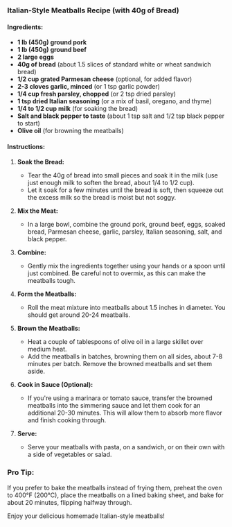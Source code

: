 ### **Italian-Style Meatballs Recipe (with 40g of Bread)**

#### **Ingredients:**

- **1 lb (450g) ground  pork**
- **1 lb (450g) ground beef**
- **2 large eggs**
- **40g of bread** (about 1.5 slices of standard white or wheat sandwich bread)
- **1/2 cup grated Parmesan cheese** (optional, for added flavor)
- **2-3 cloves garlic, minced** (or 1 tsp garlic powder)
- **1/4 cup fresh parsley, chopped** (or 2 tsp dried parsley)
- **1 tsp dried Italian seasoning** (or a mix of basil, oregano, and thyme)
- **1/4 to 1/2 cup milk** (for soaking the bread)
- **Salt and black pepper to taste** (about 1 tsp salt and 1/2 tsp black pepper to start)
- **Olive oil** (for browning the meatballs)

#### **Instructions:**

1. **Soak the Bread:**
    
    - Tear the 40g of bread into small pieces and soak it in the milk (use just enough milk to soften the bread, about 1/4 to 1/2 cup).
    - Let it soak for a few minutes until the bread is soft, then squeeze out the excess milk so the bread is moist but not soggy.
2. **Mix the Meat:**
    
    - In a large bowl, combine the ground pork, ground beef, eggs, soaked bread, Parmesan cheese, garlic, parsley, Italian seasoning, salt, and black pepper.
3. **Combine:**
    
    - Gently mix the ingredients together using your hands or a spoon until just combined. Be careful not to overmix, as this can make the meatballs tough.
4. **Form the Meatballs:**
    
    - Roll the meat mixture into meatballs about 1.5 inches in diameter. You should get around 20-24 meatballs.
5. **Brown the Meatballs:**
    
    - Heat a couple of tablespoons of olive oil in a large skillet over medium heat.
    - Add the meatballs in batches, browning them on all sides, about 7-8 minutes per batch. Remove the browned meatballs and set them aside.
6. **Cook in Sauce (Optional):**
    
    - If you're using a marinara or tomato sauce, transfer the browned meatballs into the simmering sauce and let them cook for an additional 20-30 minutes. This will allow them to absorb more flavor and finish cooking through.
7. **Serve:**
    
    - Serve your meatballs with pasta, on a sandwich, or on their own with a side of vegetables or salad.

### **Pro Tip:**

If you prefer to bake the meatballs instead of frying them, preheat the oven to 400°F (200°C), place the meatballs on a lined baking sheet, and bake for about 20 minutes, flipping halfway through.

Enjoy your delicious homemade Italian-style meatballs!